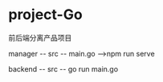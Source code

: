 # project-Go
前后端分离产品项目


manager -- src -- main.go -->npm run serve

backend -- src -- go run main.go